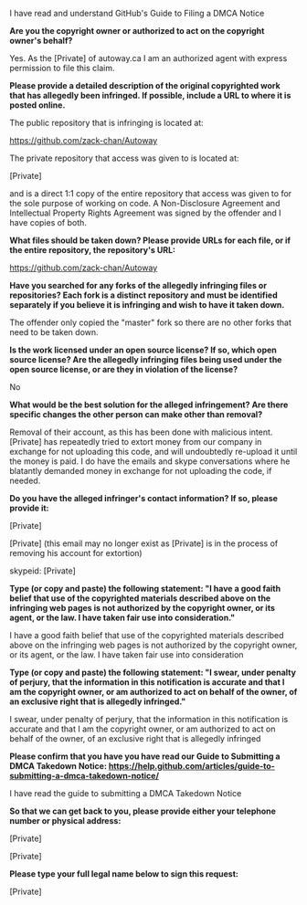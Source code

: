 I have read and understand GitHub's Guide to Filing a DMCA Notice

**Are you the copyright owner or authorized to act on the copyright owner's behalf?**

Yes. As the [Private] of autoway.ca I am an authorized agent with express permission to file this claim.

**Please provide a detailed description of the original copyrighted work that has allegedly been infringed. If possible, include a URL to where it is posted online.**

The public repository that is infringing is located at:

https://github.com/zack-chan/Autoway

The private repository that access was given to is located at:

[Private]

and is a direct 1:1 copy of the entire repository that access was given to for the sole purpose of working on code. A Non-Disclosure Agreement and Intellectual Property Rights Agreement was signed by the offender and I have copies of both.

**What files should be taken down? Please provide URLs for each file, or if the entire repository, the repository's URL:**

https://github.com/zack-chan/Autoway

**Have you searched for any forks of the allegedly infringing files or repositories? Each fork is a distinct repository and must be identified separately if you believe it is infringing and wish to have it taken down.**

The offender only copied the "master" fork so there are no other forks that need to be taken down.

**Is the work licensed under an open source license? If so, which open source license? Are the allegedly infringing files being used under the open source license, or are they in violation of the license?**

No

**What would be the best solution for the alleged infringement? Are there specific changes the other person can make other than removal?**

Removal of their account, as this has been done with malicious intent. [Private] has repeatedly tried to extort money from our company in exchange for not uploading this code, and will undoubtedly re-upload it until the money is paid. I do have the emails and skype conversations where he blatantly demanded money in exchange for not uploading the code, if needed.

**Do you have the alleged infringer's contact information? If so, please provide it:**

[Private]

[Private] (this email may no longer exist as [Private] is in the process of removing his account for extortion)

skypeid: [Private]

**Type (or copy and paste) the following statement: "I have a good faith belief that use of the copyrighted materials described above on the infringing web pages is not authorized by the copyright owner, or its agent, or the law. I have taken fair use into consideration."**

I have a good faith belief that use of the copyrighted materials described above on the infringing web pages is not authorized by the copyright owner, or its agent, or the law. I have taken fair use into consideration

**Type (or copy and paste) the following statement: "I swear, under penalty of perjury, that the information in this notification is accurate and that I am the copyright owner, or am authorized to act on behalf of the owner, of an exclusive right that is allegedly infringed."**

I swear, under penalty of perjury, that the information in this notification is accurate and that I am the copyright owner, or am authorized to act on behalf of the owner, of an exclusive right that is allegedly infringed

**Please confirm that you have you have read our Guide to Submitting a DMCA Takedown Notice: https://help.github.com/articles/guide-to-submitting-a-dmca-takedown-notice/**

I have read the guide to submitting a DMCA Takedown Notice

**So that we can get back to you, please provide either your telephone number or physical address:**

[Private]

[Private]

**Please type your full legal name below to sign this request:**

[Private]
